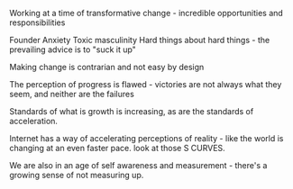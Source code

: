 Working at a time of transformative change - incredible opportunities and responsibilities 

Founder Anxiety 
Toxic masculinity 
Hard things about hard things - the prevailing advice is to "suck it up"

Making change is contrarian and not easy by design 

The perception of progress is flawed - victories are not always what they seem, and neither are the failures 

Standards of what is growth is increasing, as are the standards of acceleration. 

Internet has a way of accelerating perceptions of reality - like the world is changing at an even faster pace. look at those S CURVES. 

We are also in an age of self awareness and measurement - there's a growing sense of not measuring up. 